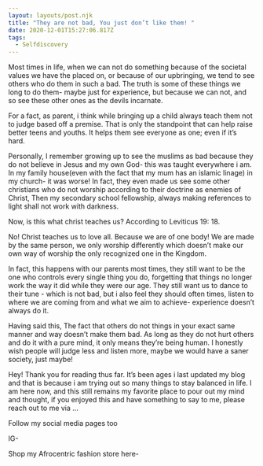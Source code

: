 ```yaml
---
layout: layouts/post.njk
title: "They are not bad, You just don’t like them! "
date: 2020-12-01T15:27:06.817Z
tags:
  - Selfdiscovery
---
```

Most times in life, when we can not do something because of the societal values we have the placed on, or because of our upbringing, we tend to see others who do them in such a bad. The truth is some of these things we long to do them- maybe just for experience, but because we can not, and so see these other ones as the devils incarnate.

For a fact, as parent, i think while bringing up a child always teach them not to judge based off a premise. That is only the standpoint that can help raise better teens and youths. It helps them see everyone as one; even if it’s hard. 

Personally, I remember growing up to see the muslims as bad because they do not believe in Jesus and my own God- this was taught everywhere i am. In my family house(even with the fact that my mum has an islamic linage) in my church- it was worse! In fact, they even made us see some other christians who do not worship according to their doctrine as enemies of Christ, Then my secondary school fellowship, always making references to light shall not work with darkness.

Now, is this what christ teaches us? According to Leviticus 19: 18. 

No! Christ teaches us to love all. Because we are of one body! We are made by the same person, we only worship differently which doesn’t make our own way of worship the only recognized one in the Kingdom. 

In fact, this happens with our parents most times, they still want to be the one who controls every single thing you do, forgetting that things no longer work the way it did while they were our age. They still want us to dance to their tune - which is not bad, but i also feel they should often times, listen to where we are coming from and what we aim to achieve- experience doesn’t always do it. 

Having said this, The fact that others do not things in your exact same manner and way doesn’t make them bad. As long as they do not hurt others and do it with a pure mind, it only means they’re being human. I honestly wish people will judge less and listen more, maybe we would have a saner society, just maybe! 

Hey! Thank you for reading thus far. It’s been ages i last updated my blog and that is because i am trying out so many things to stay balanced in life. I am here now, and this still remains my favorite place to pour out my mind and thought, if you enjoyed this and have something to say to me, please reach out to me via ...

Follow my social media pages too

IG-

Shop my Afrocentric fashion store here-